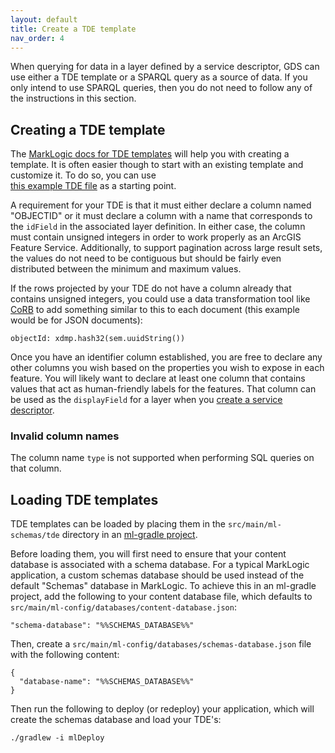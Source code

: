 ```yaml
---
layout: default
title: Create a TDE template
nav_order: 4
---
```


When querying for data in a layer defined by a service descriptor, GDS can use either a TDE template or a SPARQL query
as a source of data. If you only intend to use SPARQL queries, then you do not need to follow any of the instructions 
in this section. 


## Creating a TDE template

The [MarkLogic docs for TDE templates](https://docs.marklogic.com/guide/app-dev/TDE) will help you with creating a 
template. It is often easier though to start with an existing template and customize it. To do so, you can use  
[this example TDE file](https://github.com/marklogic-community/marklogic-geo-data-services/blob/master/examples/sample-project/src/main/ml-schemas/tde/example-gkg.xml) 
as a starting point. 

A requirement for your TDE is that it must either declare a column named "OBJECTID" or it must declare a column with 
a name that corresponds to the `idField` in the associated layer definition. In either case, the column must contain
unsigned integers in order to work properly as an ArcGIS Feature Service. Additionally, to support pagination across 
large result sets, the values do not need to be contiguous but should be fairly even distributed between the minimum 
and maximum values. 

If the rows projected by your TDE do not have a column already that contains unsigned integers, you could use a data
transformation tool like [CoRB](https://developer.marklogic.com/code/corb/) to add something similar to this to each 
document (this example would be for JSON documents):

    objectId: xdmp.hash32(sem.uuidString())

Once you have an identifier column established, you are free to declare any other columns you wish based on the 
properties you wish to expose in each feature. You will likely want to declare at least one column that contains values
that act as human-friendly labels for the features. That column can be used as the `displayField` for a layer when you 
[create a service descriptor](./create-service-descriptor.md).

### Invalid column names

The column name `type` is not supported when performing SQL queries on that column. 

## Loading TDE templates

TDE templates can be loaded by placing them in the `src/main/ml-schemas/tde` directory in an 
[ml-gradle project](https://github.com/marklogic/ml-gradle/wiki/Loading-schemas).

Before loading them, you will first need to ensure that your content database is associated with a schema database. 
For a typical MarkLogic application, a custom schemas database should be used instead of the default "Schemas" database
in MarkLogic. To achieve this in an ml-gradle project, add the following to your content database file, which defaults 
to `src/main/ml-config/databases/content-database.json`:

    "schema-database": "%%SCHEMAS_DATABASE%%"

Then, create a `src/main/ml-config/databases/schemas-database.json` file with the following content:

```
{
  "database-name": "%%SCHEMAS_DATABASE%%"
}
```

Then run the following to deploy (or redeploy) your application, which will create the schemas database and load your 
TDE's:

    ./gradlew -i mlDeploy
